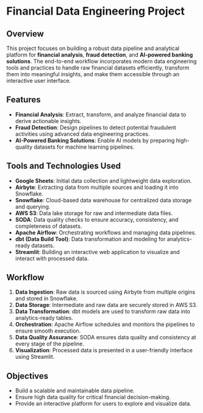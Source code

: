 # Financial Data Engineering Project

## Overview

This project focuses on building a robust data pipeline and analytical platform for **financial analysis**, **fraud detection**, and **AI-powered banking solutions**. The end-to-end workflow incorporates modern data engineering tools and practices to handle raw financial datasets efficiently, transform them into meaningful insights, and make them accessible through an interactive user interface.

## Features

- **Financial Analysis**: Extract, transform, and analyze financial data to derive actionable insights.
- **Fraud Detection**: Design pipelines to detect potential fraudulent activities using advanced data engineering practices.
- **AI-Powered Banking Solutions**: Enable AI models by preparing high-quality datasets for machine learning pipelines.

## Tools and Technologies Used

- **Google Sheets**: Initial data collection and lightweight data exploration.
- **Airbyte**: Extracting data from multiple sources and loading it into Snowflake.
- **Snowflake**: Cloud-based data warehouse for centralized data storage and querying.
- **AWS S3**: Data lake storage for raw and intermediate data files.
- **SODA**: Data quality checks to ensure accuracy, consistency, and completeness of datasets.
- **Apache Airflow**: Orchestrating workflows and managing data pipelines.
- **dbt (Data Build Tool)**: Data transformation and modeling for analytics-ready datasets.
- **Streamlit**: Building an interactive web application to visualize and interact with processed data.

## Workflow

1. **Data Ingestion**: Raw data is sourced using Airbyte from multiple origins and stored in Snowflake.
2. **Data Storage**: Intermediate and raw data are securely stored in AWS S3.
3. **Data Transformation**: dbt models are used to transform raw data into analytics-ready tables.
4. **Orchestration**: Apache Airflow schedules and monitors the pipelines to ensure smooth execution.
5. **Data Quality Assurance**: SODA ensures data quality and consistency at every stage of the pipeline.
6. **Visualization**: Processed data is presented in a user-friendly interface using Streamlit.

## Objectives

- Build a scalable and maintainable data pipeline.
- Ensure high data quality for critical financial decision-making.
- Provide an interactive platform for users to explore and visualize data.
